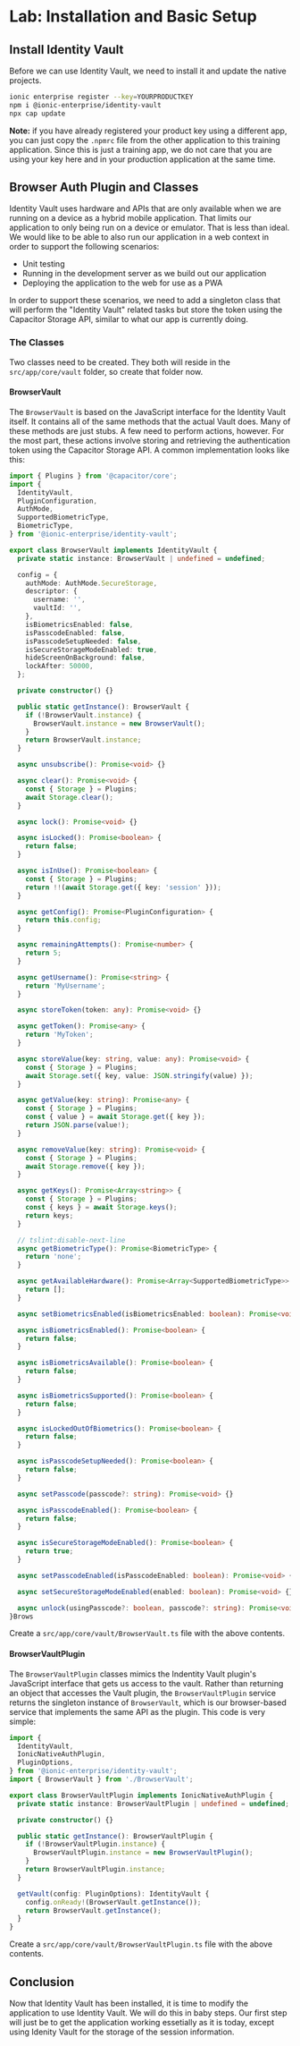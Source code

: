 # Lab: Installation and Basic Setup

## Install Identity Vault

Before we can use Identity Vault, we need to install it and update the native projects.

```Bash
ionic enterprise register --key=YOURPRODUCTKEY
npm i @ionic-enterprise/identity-vault
npx cap update
```

**Note:** if you have already registered your product key using a different app, you can just copy the `.npmrc` file from the other application to this training application. Since this is just a training app, we do not care that you are using your key here and in your production application at the same time.

## Browser Auth Plugin and Classes

Identity Vault uses hardware and APIs that are only available when we are running on a device as a hybrid mobile application. That limits our application to only being run on a device or emulator. That is less than ideal. We would like to be able to also run our application in a web context in order to support the following scenarios:

- Unit testing
- Running in the development server as we build out our application
- Deploying the application to the web for use as a PWA

In order to support these scenarios, we need to add a singleton class that will perform the "Identity Vault" related tasks but store the token using the Capacitor Storage API, similar to what our app is currently doing.

### The Classes

Two classes need to be created. They both will reside in the `src/app/core/vault` folder, so create that folder now.

#### BrowserVault

The `BrowserVault` is based on the JavaScript interface for the Identity Vault itself. It contains all of the same methods that the actual Vault does. Many of these methods are just stubs. A few need to perform actions, however. For the most part, these actions involve storing and retrieving the authentication token using the Capacitor Storage API. A common implementation looks like this:

```TypeScript
import { Plugins } from '@capacitor/core';
import {
  IdentityVault,
  PluginConfiguration,
  AuthMode,
  SupportedBiometricType,
  BiometricType,
} from '@ionic-enterprise/identity-vault';

export class BrowserVault implements IdentityVault {
  private static instance: BrowserVault | undefined = undefined;

  config = {
    authMode: AuthMode.SecureStorage,
    descriptor: {
      username: '',
      vaultId: '',
    },
    isBiometricsEnabled: false,
    isPasscodeEnabled: false,
    isPasscodeSetupNeeded: false,
    isSecureStorageModeEnabled: true,
    hideScreenOnBackground: false,
    lockAfter: 50000,
  };

  private constructor() {}

  public static getInstance(): BrowserVault {
    if (!BrowserVault.instance) {
      BrowserVault.instance = new BrowserVault();
    }
    return BrowserVault.instance;
  }

  async unsubscribe(): Promise<void> {}

  async clear(): Promise<void> {
    const { Storage } = Plugins;
    await Storage.clear();
  }

  async lock(): Promise<void> {}

  async isLocked(): Promise<boolean> {
    return false;
  }

  async isInUse(): Promise<boolean> {
    const { Storage } = Plugins;
    return !!(await Storage.get({ key: 'session' }));
  }

  async getConfig(): Promise<PluginConfiguration> {
    return this.config;
  }

  async remainingAttempts(): Promise<number> {
    return 5;
  }

  async getUsername(): Promise<string> {
    return 'MyUsername';
  }

  async storeToken(token: any): Promise<void> {}

  async getToken(): Promise<any> {
    return 'MyToken';
  }

  async storeValue(key: string, value: any): Promise<void> {
    const { Storage } = Plugins;
    await Storage.set({ key, value: JSON.stringify(value) });
  }

  async getValue(key: string): Promise<any> {
    const { Storage } = Plugins;
    const { value } = await Storage.get({ key });
    return JSON.parse(value!);
  }

  async removeValue(key: string): Promise<void> {
    const { Storage } = Plugins;
    await Storage.remove({ key });
  }

  async getKeys(): Promise<Array<string>> {
    const { Storage } = Plugins;
    const { keys } = await Storage.keys();
    return keys;
  }

  // tslint:disable-next-line
  async getBiometricType(): Promise<BiometricType> {
    return 'none';
  }

  async getAvailableHardware(): Promise<Array<SupportedBiometricType>> {
    return [];
  }

  async setBiometricsEnabled(isBiometricsEnabled: boolean): Promise<void> {}

  async isBiometricsEnabled(): Promise<boolean> {
    return false;
  }

  async isBiometricsAvailable(): Promise<boolean> {
    return false;
  }

  async isBiometricsSupported(): Promise<boolean> {
    return false;
  }

  async isLockedOutOfBiometrics(): Promise<boolean> {
    return false;
  }

  async isPasscodeSetupNeeded(): Promise<boolean> {
    return false;
  }

  async setPasscode(passcode?: string): Promise<void> {}

  async isPasscodeEnabled(): Promise<boolean> {
    return false;
  }

  async isSecureStorageModeEnabled(): Promise<boolean> {
    return true;
  }

  async setPasscodeEnabled(isPasscodeEnabled: boolean): Promise<void> {}

  async setSecureStorageModeEnabled(enabled: boolean): Promise<void> {}

  async unlock(usingPasscode?: boolean, passcode?: string): Promise<void> {}
}Brows
```

Create a `src/app/core/vault/BrowserVault.ts` file with the above contents.

#### BrowserVaultPlugin

The `BrowserVaultPlugin` classes mimics the Indentity Vault plugin's JavaScript interface that gets us access to the vault. Rather than returning an object that accesses the Vault plugin, the `BrowserVaultPlugin` service returns the singleton instance of `BrowserVault`, which is our browser-based service that implements the same API as the plugin. This code is very simple:

```TypeScript
import {
  IdentityVault,
  IonicNativeAuthPlugin,
  PluginOptions,
} from '@ionic-enterprise/identity-vault';
import { BrowserVault } from './BrowserVault';

export class BrowserVaultPlugin implements IonicNativeAuthPlugin {
  private static instance: BrowserVaultPlugin | undefined = undefined;

  private constructor() {}

  public static getInstance(): BrowserVaultPlugin {
    if (!BrowserVaultPlugin.instance) {
      BrowserVaultPlugin.instance = new BrowserVaultPlugin();
    }
    return BrowserVaultPlugin.instance;
  }

  getVault(config: PluginOptions): IdentityVault {
    config.onReady!(BrowserVault.getInstance());
    return BrowserVault.getInstance();
  }
}
```

Create a `src/app/core/vault/BrowserVaultPlugin.ts` file with the above contents.

## Conclusion

Now that Identity Vault has been installed, it is time to modify the application to use Identity Vault. We will do this in baby steps. Our first step will just be to get the application working essetially as it is today, except using Idenity Vault for the storage of the session information.
